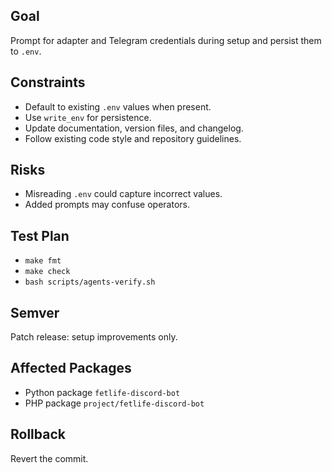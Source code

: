 ## Goal
Prompt for adapter and Telegram credentials during setup and persist them to `.env`.

## Constraints
- Default to existing `.env` values when present.
- Use `write_env` for persistence.
- Update documentation, version files, and changelog.
- Follow existing code style and repository guidelines.

## Risks
- Misreading `.env` could capture incorrect values.
- Added prompts may confuse operators.

## Test Plan
- `make fmt`
- `make check`
- `bash scripts/agents-verify.sh`

## Semver
Patch release: setup improvements only.

## Affected Packages
- Python package `fetlife-discord-bot`
- PHP package `project/fetlife-discord-bot`

## Rollback
Revert the commit.
